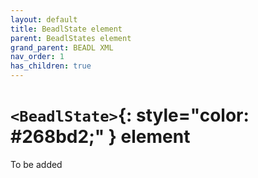 ```yaml
---
layout: default
title: BeadlState element
parent: BeadlStates element
grand_parent: BEADL XML
nav_order: 1
has_children: true
---
```


# `<BeadlState>`{: style="color: #268bd2;" } element

To be added